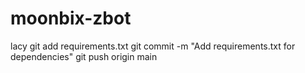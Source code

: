 # moonbix-zbot
lacy
git add requirements.txt
git commit -m "Add requirements.txt for dependencies"
git push origin main
